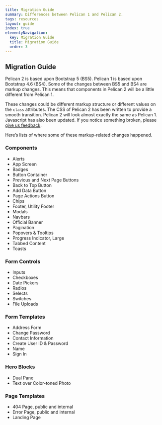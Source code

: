 ```yaml
---
title: Migration Guide
summary: Differences between Pelican 1 and Pelican 2.
tags: resources
layout: guide
index: true
eleventyNavigation:
  key: Migration Guide
  title: Migration Guide
  order: 3
---
```


## Migration Guide

Pelican 2 is based upon Bootstrap 5 (BS5). Pelican 1 is based upon Bootstrap 4.6 (BS4). Some of the changes between BS5 and BS4 are markup changes. This means that components in Pelican 2 will be a little different from Pelican 1. 

These changes could be different markup structure or different values on the `class` attributes. The CSS of Pelican 2 has been written to provide a smooth transition. Pelican 2 will look almost exactly the same as Pelican 1. Javascript has also been updated. If you notice something broken, please [give us feedback](/feedback/).

Here’s lists of where some of these markup-related changes happened.

### Components

- Alerts
- App Screen
- Badges
- Button Container
- Previous and Next Page Buttons
- Back to Top Button
- Add Data Button
- Page Actions Button
- Chips
- Footer, Utility Footer
- Modals
- Navbars
- Official Banner
- Pagination
- Popovers & Tooltips
- Progress Indicator, Large
- Tabbed Content
- Toasts

### Form Controls

- Inputs
- Checkboxes
- Date Pickers
- Radios
- Selects
- Switches
- File Uploads

### Form Templates

- Address Form
- Change Password
- Contact Information
- Create User ID & Password
- Name
- Sign In

### Hero Blocks

- Dual Pane
- Text over Color-toned Photo

### Page Templates

- 404 Page, public and internal
- Error Page, public and internal
- Landing Page
